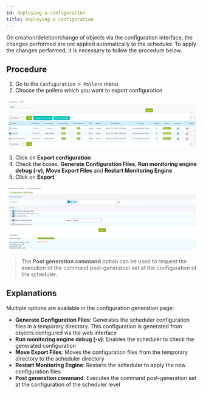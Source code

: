 ```yaml
---
id: deploying-a-configuration
title: Deploying a configuration
---
```


On creation/deletion/change of objects via the configuration interface, the
changes performed are not applied automatically to the scheduler. To apply the
changes performed, it is necessary to follow the procedure below.

## Procedure

1.  Go to the `Configuration > Pollers` menu
2.  Choose the pollers which you want to export configuration

![image](../../assets/monitoring/monitoring-servers/monitoring-servers-list.png)

3.  Click on **Export configuration**
4.  Check the boxes: **Generate Configuration Files**, **Run monitoring engine
    debug (-v)**, **Move Export Files** and **Restart Monitoring Engine**
5.  Click on **Export**

![image](../../assets/monitoring/monitoring-servers/monitoring-servers-generate-configuration.png)

> The **Post generation command** option can be used to request the execution of
> the command post-generation set at the configuration of the scheduler.

## Explanations

Multiple options are available in the configuration generation page:

  - **Generate Configuration Files**: Generates the scheduler configuration
    files in a temporary directory. This configuration is generated from objects
    configured via the web interface
  - **Run monitoring engine debug (-v)**: Enables the scheduler to check the
    generated configuration
  - **Move Export Files**: Moves the configuration files from the temporary
    directory to the scheduler directory
  - **Restart Monitoring Engine**: Restarts the scheduler to apply the new
    configuration files
  - **Post generation command**: Executes the command post-generation set at the
    configuration of the scheduler level
